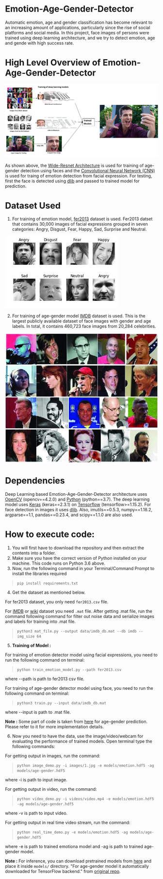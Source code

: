 # Emotion-Age-Gender-Detector

Automatic emotion, age and gender classification has become relevant to an increasing amount of applications, particularly since the rise of social platforms and social media. In this project, face images of persons were trained using deep learning architecture, and we try to detect emotion, age and gende with high success rate. 

# High Level Overview of Emotion-Age-Gender-Detector

![overview](https://github.com/Devashi-Choudhary/Emotion-Age-Gender-Detector/blob/master/ReadMe_Images/o.png)

As shown above, the [Wide-Resnet Architecture](https://medium.com/@SeoJaeDuk/wide-residual-networks-with-interactive-code-5e190f8f25ec) is used for training of age-gender detection using faces and the [Convolutional Neural Network (CNN)](https://medium.com/@RaghavPrabhu/understanding-of-convolutional-neural-network-cnn-deep-learning-99760835f148) is used for traing of emotion detection from facial expression. For testing, first the face is detected using [dlib](https://medium.com/data-science-blog/face-detection-with-python-and-dlib-ae599e73421c) and passed to trained model for prediction.

# Dataset Used

1. For training of emotion model, [fer2013](https://www.kaggle.com/c/challenges-in-representation-learning-facial-expression-recognition-challenge/data) dataset is used. Fer2013 datset that contains 30,000 images of facial expressions grouped in seven categories: Angry, Disgust, Fear, Happy, Sad, Surprise and Neutral.

![fer2013](https://github.com/Devashi-Choudhary/Emotion-Age-Gender-Detector/blob/master/ReadMe_Images/fer2013_sample.png)

2. For training of age-gender model [IMDB](https://data.vision.ee.ethz.ch/cvl/rrothe/imdb-wiki/) dataset is used. This is the largest publicly available dataset of face images with gender and age labels. In total, it contains 460,723 face images from 20,284 celebrities.

![imdb](https://github.com/Devashi-Choudhary/Emotion-Age-Gender-Detector/blob/master/ReadMe_Images/Some-samples-in-the-IMDB-and-Wiki-datasets.png)

# Dependencies

Deep Learning based Emotion-Age-Gender-Detector architecture uses [OpenCV](https://opencv.org/) (opencv==4.2.0) and [Python](https://www.python.org/downloads/) (python==3.7). The deep learning model uses [Keras](https://keras.io/) (keras==2.3.1) on [Tensorflow](https://www.tensorflow.org/) (tensorflow>=1.15.2). For face detection in images it uses [dlib](https://pypi.org/project/dlib/). Also, imutils==0.5.3, numpy==1.18.2, argparse==1.1, pandas==0.23.4, and scipy==1.1.0 are also used.

# How to execute code:

1. You will first have to download the repository and then extract the contents into a folder.
2. Make sure you have the correct version of Python installed on your machine. This code runs on Python 3.6 above.
3. Now, run the following command in your Terminal/Command Prompt to install the libraries required

> `pip install requirements.txt`

4. Get the dataset as mentioned below. 

For fer2013 dataset, you only need `fer2013.csv` file. 

For [IMDB](https://data.vision.ee.ethz.ch/cvl/rrothe/imdb-wiki/static/imdb_crop.tar) or [wiki](https://data.vision.ee.ethz.ch/cvl/rrothe/imdb-wiki/static/wiki_crop.tar) dataset you need `.mat` file. After getting .mat file, run the command following command for filter out noise data and serialize images and labels for training into .mat file.

> `python3 mat_file.py --output data/imdb_db.mat --db imdb --img_size 64`

5. **Training of Model :**

For training of emotion detector model using facial expressions, you need to run the following command on terminal:

> `python train_emotion_model.py --path fer2013.csv` 

where --path is path to fer2013 csv file.

For training of age-gender detector model using face, you need to run the following command on terminal:

> `python3 train.py --input data/imdb_db.mat`

where --input is path to .mat file.

**Note :** Some part of code is taken from [here](https://github.com/yu4u/age-gender-estimation) for age-gender prediction. Please refer to it for more implementation details.

6. Now you need to have the data, use the image/video/webcam for evaluating the performance of trained models. Open terminal type the following commands:

For getting output in images, run the command:

> `python image_demo.py -i images/1.jpg -e models/emotion.hdf5 -ag models/age-gender.hdf5`

where -i is path to input image.

For getting output in video, run the command:

> `python video_demo.py -i videos/video.mp4 -e models/emotion.hdf5 -ag models/age-gender.hdf5`

where -v is path to input video.

For getting output in real time video stream, run the command:

> `python real_time_demo.py -e models/emotion.hdf5 -ag models/age-gender.hdf5`

where -e is path to trained emotiona model and -ag is path to trained age-gender model.

**Note :** For inference, you can download pretrained models from [here](https://drive.google.com/drive/u/0/folders/1tkGB-yaBjrdW2tSiKgo397L3FDnwJdAG) and place it inside `models/` directory. "For age-gender model it automatically downloaded for TensorFlow backend." from [original repo](https://github.com/yu4u/age-gender-estimation).



